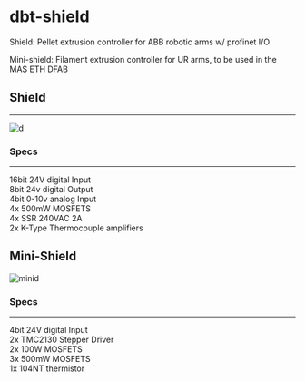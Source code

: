 # dbt-shield
Shield: Pellet extrusion controller for ABB robotic arms w/ profinet I/O

Mini-shield: Filament extrusion controller for UR arms, to be used in the MAS ETH DFAB

## Shield
---
![d](https://github.com/hiiragii/dbt-shield/blob/master/images/DISPLAY.png)

### Specs
---
16bit 24V digital Input\
8bit 24v digital Output\
4bit 0-10v analog Input\
4x 500mW MOSFETS\
4x SSR 240VAC 2A\
2x K-Type Thermocouple amplifiers

## Mini-Shield
![minid](https://github.com/hiiragii/dbt-shield/blob/master/images/MINIDISPLAY.png)

### Specs
---
4bit 24V digital Input\
2x TMC2130 Stepper Driver\
2x 100W MOSFETS\
3x 500mW MOSFETS\
1x 104NT thermistor
